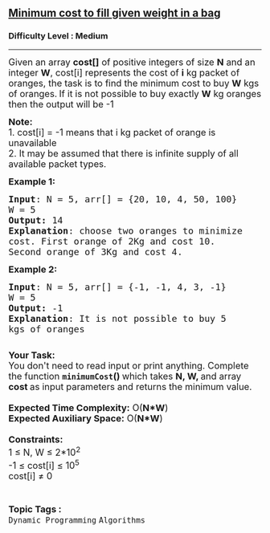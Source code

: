 <h2><a href="https://practice.geeksforgeeks.org/problems/minimum-cost-to-fill-given-weight-in-a-bag1956/1?page=3&difficulty[]=1&difficulty[]=2&status[]=unsolved&category[]=Arrays&category[]=Dynamic%20Programming&category[]=Stack&category[]=Queue&sortBy=submissions">Minimum cost to fill given weight in a bag</a></h2><h3>Difficulty Level : Medium</h3><hr><div class="problems_problem_content__Xm_eO"><p><span style="font-size:18px">Given an array <strong>cost[]</strong> of positive integers of size <strong>N</strong> and an integer <strong>W</strong>, cost[i] represents the cost of <strong>i</strong> kg packet of oranges, the task is to find the minimum cost to buy <strong>W</strong> kgs of oranges.</span> <span style="font-size:18px">If it is not possible to buy exactly <strong>W</strong> kg oranges then the output will be -1</span></p>

<p><span style="font-size:18px"><strong>Note:</strong><br>
1. cost[i] = -1 means that i kg packet of orange is unavailable<br>
2. </span> <span style="font-size:18px">It may be assumed that there is infinite supply of all available packet types.</span></p>

<p><span style="font-size:18px"><strong>Example 1:</strong></span></p>

<pre><span style="font-size:18px"><strong>Input</strong>: N = 5, arr[] = {20, 10, 4, 50, 100}
W = 5
<strong>Output:</strong> 14
<strong>Explanation</strong>: choose two oranges to minimize 
cost. First orange of 2Kg and cost 10. 
Second orange of 3Kg and cost 4. </span></pre>

<p><span style="font-size:18px"><strong>Example 2:</strong></span></p>

<pre><span style="font-size:18px"><strong>Input</strong>: N = 5, arr[] = {-1, -1, 4, 3, -1}
W = 5
<strong>Output:</strong> -1
<strong>Explanation</strong>: It is not possible to buy 5 
kgs of oranges</span></pre>

<p><br>
<span style="font-size:18px"><strong>Your Task:&nbsp;&nbsp;</strong><br>
You don't need to read input or print anything. Complete the function <strong><code>minimumCost</code>()&nbsp;</strong>which takes <strong>N, W, </strong>and array <strong>cost </strong>as input parameters and returns the minimum value.<br>
<br>
<strong>Expected Time Complexity:</strong> O(<strong>N*W</strong>)<br>
<strong>Expected Auxiliary Space:</strong> O(<strong>N*W</strong>)<br>
<br>
<strong>Constraints:</strong><br>
1 ≤ N, W ≤ 2*10<sup>2</sup></span><br>
<span style="font-size:18px">-1 ≤ cost[i] ≤ 10<sup>5</sup></span><br>
<span style="font-size:18px">cost[i] ≠ 0</span></p>
</div><br><p><span style=font-size:18px><strong>Topic Tags : </strong><br><code>Dynamic Programming</code>&nbsp;<code>Algorithms</code>&nbsp;